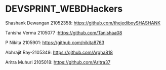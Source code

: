 # DEVSPRINT_WEBDHackers
Shashank Dewangan 21052358: https://github.com/thejediboySHASHANK 

Tanisha Verma 2105077 :https://github.com/Tanishaa08 

P Nikita 2105901: https://github.com/nikita8763 

Abhrajit Ray-2105349: https://github.com/Argha818 

Aritra Muhuri 2105018: https://github.com/Aritra37
